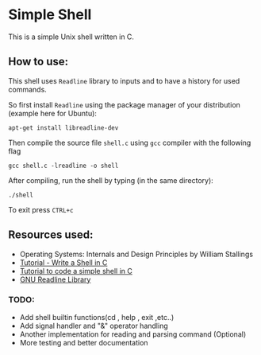 # Simple Shell
This is a simple Unix shell written in C.

## How to use:
This shell uses `Readline` library to inputs and to have a history for used commands.

So first install `Readline` using the package manager of your distribution (example here for Ubuntu):
```
apt-get install libreadline-dev
```
Then compile the source file `shell.c` using `gcc` compiler with the following flag
```
gcc shell.c -lreadline -o shell
```
After compiling, run the shell by typing (in the same directory):
```
./shell
```
To exit press `CTRL+c`

## Resources used:
- Operating Systems: Internals and Design Principles by William Stallings
- [Tutorial - Write a Shell in C](https://brennan.io/2015/01/16/write-a-shell-in-c/)
- [Tutorial to code a simple shell in C](https://medium.com/swlh/tutorial-to-code-a-simple-shell-in-c-9405b2d3533e)
- [GNU Readline Library](https://tiswww.case.edu/php/chet/readline/rltop.html#Documentation) 

### TODO:
- Add shell builtin functions(cd , help , exit ,etc..)
- Add signal handler and "&" operator handling
- Another implementation for reading and parsing command (Optional)
- More testing and better documentation
